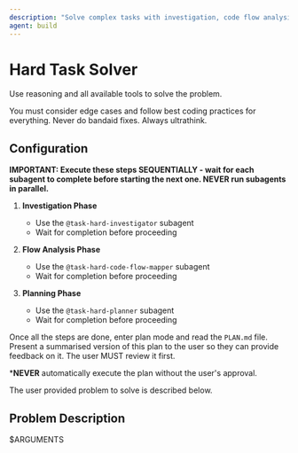 ```yaml
---
description: "Solve complex tasks with investigation, code flow analysis, and planning"
agent: build
---
```


# Hard Task Solver

Use reasoning and all available tools to solve the problem.

You must consider edge cases and follow best coding practices for everything.
Never do bandaid fixes. Always ultrathink.

## Configuration

**IMPORTANT: Execute these steps SEQUENTIALLY - wait for each subagent to complete before starting the next one. NEVER run subagents in parallel.**

1. **Investigation Phase**
   - Use the `@task-hard-investigator` subagent
   - Wait for completion before proceeding

2. **Flow Analysis Phase**
   - Use the `@task-hard-code-flow-mapper` subagent
   - Wait for completion before proceeding

3. **Planning Phase**
   - Use the `@task-hard-planner` subagent
   - Wait for completion before proceeding

Once all the steps are done, enter plan mode and read the `PLAN.md` file.
Present a summarised version of this plan to the user so they can provide feedback on it.
The user MUST review it first.

***NEVER** automatically execute the plan without the user's approval.

The user provided problem to solve is described below.

## Problem Description

$ARGUMENTS
